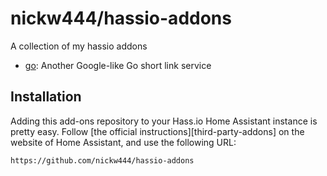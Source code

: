 # nickw444/hassio-addons

A collection of my hassio addons

* [go](go/): Another Google-like Go short link service


## Installation

Adding this add-ons repository to your Hass.io Home Assistant instance is
pretty easy. Follow [the official instructions][third-party-addons] on the
website of Home Assistant, and use the following URL:

```
https://github.com/nickw444/hassio-addons
```

